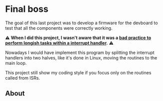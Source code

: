 # Final boss

The goal of this last project was to develop a firmware for the devboard to test that all the components were correctly working.

⚠️ **When I did this project, I wasn't aware that it was a [bad practice to perform longish tasks within a interrupt handler][1].** ⚠️ 

Nowadays I would have implement this program by splitting the interrupt handlers into two halves, like it's done in Linux, moving the routines to the main loop.

This project still show my coding style if you focus only on the routines called from ISRs.

## About


[1]: https://www.oreilly.com/library/view/linux-device-drivers/0596000081/ch09s05.html
